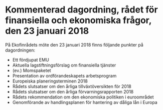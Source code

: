 # Kommenterad dagordning, rådet för finansiella och ekonomiska frågor, den 23 januari 2018

På Ekofinrådets möte den 23 januari 2018 finns följande punkter på dagordningen:

* Ett fördjupat EMU
* Aktuella lagstiftningsförslag om finansiella tjänster
* (ev.) Momspaketet
* Presentation av ordförandeskapets arbetsprogram
* Europeiska planeringsterminen 2018
* Rådets slutsatser om den årliga tillväxtöversikten för 2018
* Rådets slutsatser om den årliga förvarningsrapporten 2018
* Rådets rekommendation om den ekonomiska politiken i euroområdet
* Genomförande av handlingsplanen för hantering av dåliga lån i Europa
